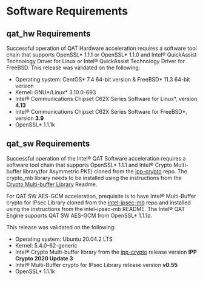 # Software Requirements

## qat_hw Requirements
Successful operation of QAT Hardware acceleration requires a software tool chain
that supports OpenSSL\* 1.1.1 or OpenSSL\* 1.1.0 and Intel&reg; QuickAssist
Technology Driver for Linux or Intel&reg;  QuickAssist Technology
Driver for FreeBSD. This release was validated on the following:

* Operating system: CentOS\* 7.4 64-bit version & FreeBSD\* 11.3 64-bit version
* Kernel: GNU\*/Linux\* 3.10.0-693
* Intel&reg; Communications Chipset C62X Series Software for Linux\*, version **4.13**
* Intel&reg; Communications Chipset C62X Series Software for FreeBSD\*, version **3.9**
* OpenSSL\* 1.1.1k

## qat_sw Requirements
Successful operation of the Intel&reg; QAT Software acceleration requires a
software tool chain that supports OpenSSL\* 1.1.1 and Intel&reg; Crypto
Multi-buffer library(for Asymmetric PKE) cloned from the [ipp-crypto][1] repo.
The crypto_mb library needs to be installed using the instructions from the
[Crypto Multi-buffer Library][2] Readme.

For QAT SW AES-GCM acceleration, prequisite is to have Intel&reg;
Multi-Buffer crypto for IPsec Library cloned from the [intel-ipsec-mb][3]
repo and installed using the instructions from the intel-ipsec-mb README.
The Intel&reg; QAT Engine supports QAT SW AES-GCM from OpenSSL\* 1.1.1d.

This release was validated on the following:

* Operating system: Ubuntu 20.04.2 LTS
* Kernel: 5.4.0-62-generic
* Intel&reg; Crypto Multi-buffer library from the [ipp-crypto][1] release
  version **IPP Crypto 2020 Update 3**
* Intel&reg; Multi-Buffer crypto for IPsec Library release version **v0.55**
* OpenSSL\* 1.1.1k

[1]:https://github.com/intel/ipp-crypto
[2]:https://github.com/intel/ipp-crypto/tree/develop/sources/ippcp/crypto_mb
[3]:https://github.com/intel/intel-ipsec-mb
